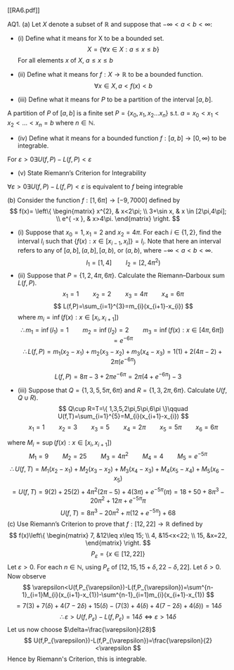 [[RA6.pdf]]

AQ1. (a) Let $X$ denote a subset of $\mathbb{R}$ and suppose that $−∞ < a < b < ∞$:
- (i) Define what it means for X to be a bounded set.
$$
X= \{\forall x \in X: a\leq x\leq b \}
$$
For all elements $x$ of $X$, $a\leq x\leq b$ 

- (ii) Define what it means for $f : X → \mathbb{R}$ to be a bounded function.
$$
\forall x \in X,a<f(x)<b
$$
- (iii) Define what it means for $P$ to be a partition of the interval $[a, b]$.

A partition of $P$ of $[a,b]$ is a finite set $P=\{ x_{0},x_{1},x_{2}\dots x_{n} \}$ s.t. $a=x_{0}<x_{1}<x_{2}<\dots<x_{n}=b$ where $n \in \mathbb{N}$.

- (iv) Define what it means for a bounded function $f : [a, b] → [0, ∞)$ to be integrable.

For $\varepsilon>0 \exists U(f,P)-L(f,P)<\varepsilon$

- (v) State Riemann’s Criterion for Integrability

$\forall \varepsilon>0 \exists U(f,P)-L(f,P)<\varepsilon$ is equivalent to $f$ being integrable

(b) Consider the function $f : [1, 6π] → [−9, 7000]$ defined by
$$
f(x)= \left\{ \begin{matrix}
x^{2},  & x<2\pi; \\
3+\sin x,  & x \in [2\pi,4\pi]; \\
e^{ -x },  & x>4\pi.
\end{matrix} \right. 
$$
- (i) Suppose that $x_{0} = 1, x_{1} = 2$ and $x_{2} = 4π$. For each $i ∈ \{1, 2\}$, find the interval $I_{i}$ such that $\{f (x) : x ∈ [x_{i−1}, x_{i}]\} = I_{i}$. Note that here an interval refers to any of $[a, b], (a, b], [a, b),$ or $(a, b),$ where $−∞ < a < b < ∞$.
$$
I_{1}=[1,4]\qquad I_{2}=[2,4\pi^{2})
$$
- (ii) Suppose that $P = \{1, 2, 4π, 6π\}$. Calculate the Riemann–Darboux sum $L(f, P )$.
$$
x_{1}=1\qquad x_{2}=2\qquad x_{3}=4\pi\qquad x_{4}=6\pi
$$
$$
L(f,P)=\sum_{i=1}^{3}=m_{i}(x_{i+1}-x_{i})
$$
where $m_{i}=\inf(f(x): x \in [x_{i},x_{i+1}])$
$$
\therefore m_{1}=\inf(I_{1})=1\qquad m_{2}=\inf(I_{2})=2\qquad m_{3}=\inf(f(x): x \in [4\pi,6\pi])=e^{ -6\pi }
$$
$$
\therefore L(f,P)=m_{1}(x_{2}-x_{1})+m_{2}(x_{3}-x_{2})+m_{3}(x_{4}-x_{3})=1(1)+2(4\pi-2)+2\pi(e^{ -6\pi })
$$

$$
L(f,P)=8\pi-3+2\pi e^{ -6\pi }=2\pi(4+e^{ -6\pi })-3
$$
- (iii) Suppose that $Q = \{1, 3, 5, 5π, 6π\}$ and $R = \{1, 3, 2π, 6π\}$. Calculate $U (f, Q ∪ R)$.
$$
Q\cup R=T=\{ 1,3,5,2\pi,5\pi,6\pi \}\qquad U(f,T)=\sum_{i=1}^{5}=M_{i}(x_{i+1}-x_{i})
$$
$$
x_{1}=1\qquad x_{2}=3\qquad x_{3}=5\qquad x_{4}=2\pi\qquad x_{5}=5\pi\qquad x_{6}=6\pi
$$

where $M_{i}=\sup(f(x): x \in [x_{i},x_{i+1}])$
$$
M_{1}=9\qquad M_{2}=25\qquad M_{3}=4\pi^{2}\qquad M_{4}=4\qquad M_{5}=e^{ -5\pi }
$$
$$
\therefore U(f,T)=M_{1}(x_{2}-x_{1})+M_{2}(x_{3}-x_{2})+M_{3}(x_{4}-x_{3})+M_{4}(x_{5}-x_{4})+M_{5}(x_{6}-x_{5})
$$
$$
=U(f,T)=9(2)+25(2)+4\pi^{2}(2\pi-5)+4(3\pi)+e^{ -5\pi }(\pi)=18+50+8\pi^{3}-20\pi^{2}+12\pi+e^{ -5\pi }\pi
$$
$$
U(f,T)=8\pi^{3}-20\pi^{2}+\pi(12+e^{ -5\pi })+68
$$
(c) Use Riemann’s Criterion to prove that $f : [12, 22] → \mathbb{R}$ defined by
$$
f(x)\left\{ \begin{matrix}
7,  &12\leq x\leq 15; \\
4,  &15<x<22; \\
15,  &x=22,
\end{matrix} \right. 
$$
$$
P_{\varepsilon}=\{ x \in[12,22] \}
$$
Let $\varepsilon>0$. For each $n \in \mathbb{N},$ using $P_{\varepsilon}$ of $[12,15,15+\delta,22-\delta,22]$. Let $\delta>0$. Now observe
$$
\varepsilon<U(f,P_{\varepsilon})-L(f,P_{\varepsilon})=\sum^{n-1}_{i=1}M_{i}(x_{i+1}-x_{1})-\sum^{n-1}_{i=1}m_{i}(x_{i+1}-x_{1})
$$
$$
=7(3)+7(\delta)+4(7-2\delta)+15(\delta)-(7(3)+4(\delta)+4(7-2\delta)+4(\delta))=14\delta
$$
$$
\therefore \varepsilon>U(f,P_{\varepsilon})-L(f,P_{\varepsilon})= 14\delta \iff \varepsilon>14\delta
$$
Let us now choose $\delta=\frac{\varepsilon}{28}$
$$
U(f,P_{\varepsilon})-L(f,P_{\varepsilon})=\frac{\varepsilon}{2}<\varepsilon
$$
Hence by Riemann's Criterion, this is integrable.